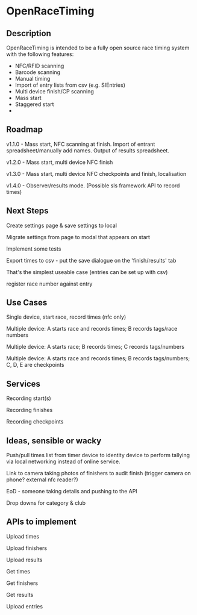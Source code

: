 # OpenRaceTiming

## Description
OpenRaceTiming is intended to be a fully open source race timing system with the following features:

* NFC/RFID scanning
* Barcode scanning
* Manual timing
* Import of entry lists from csv (e.g. SIEntries)
* Multi device finish/CP scanning
* Mass start
* Staggered start
* 

## Roadmap

v1.1.0 - Mass start, NFC scanning at finish. Import of entrant spreadsheet/manually
  add names. Output of results spreadsheet.

v1.2.0 - Mass start, multi device NFC finish

v1.3.0 - Mass start, multi device NFC checkpoints and finish, localisation

v1.4.0 - Observer/results mode. (Possible sls framework API to record times)

## Next Steps

Create settings page & save settings to local

Migrate settings from page to modal that appears on start

Implement some tests


Export times to csv - put the save dialogue on the 'finish/results' tab

That's the simplest useable case (entries can be set up with csv)

register race number against entry


## Use Cases

Single device, start race, record times (nfc only)

Multiple device: A starts race and records times; B records tags/race numbers

Multiple device: A starts race; B records times; C records tags/numbers

Multiple device: A starts race and records times; B records tags/numbers; C, D, E are checkpoints

## Services

Recording start(s)

Recording finishes

Recording checkpoints


## Ideas, sensible or wacky

Push/pull times list from timer device to identity device to perform tallying via local networking
instead of online service. 

Link to camera taking photos of finishers to audit finish (trigger camera on phone? external nfc reader?)

EoD - someone taking details and pushing to the API

Drop downs for category & club

## APIs to implement

Upload times

Upload finishers

Upload results

Get times

Get finishers

Get results

Upload entries

